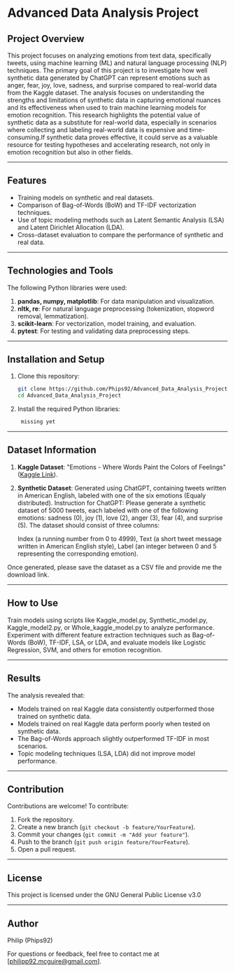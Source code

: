 
# Advanced Data Analysis Project

## Project Overview
This project focuses on analyzing emotions from text data, specifically tweets, using machine learning (ML) and natural language processing (NLP) techniques. The primary goal of this project is to investigate how well synthetic data generated by ChatGPT can represent emotions such as anger, fear, joy, love, sadness, and surprise compared to real-world data from the Kaggle dataset. The analysis focuses on understanding the strengths and limitations of synthetic data in capturing emotional nuances and its effectiveness when used to train machine learning models for emotion recognition.
This research highlights the potential value of synthetic data as a substitute for real-world data, especially in scenarios where collecting and labeling real-world data is expensive and time-consuming.If synthetic data proves effective, it could serve as a valuable resource for testing hypotheses and accelerating research, not only in emotion recognition but also in other fields.

---

## Features
- Training models on synthetic and real datasets.
- Comparison of Bag-of-Words (BoW) and TF-IDF vectorization techniques.
- Use of topic modeling methods such as Latent Semantic Analysis (LSA) and Latent Dirichlet Allocation (LDA).
- Cross-dataset evaluation to compare the performance of synthetic and real data.

---

## Technologies and Tools
The following Python libraries were used:
1. **pandas, numpy, matplotlib**: For data manipulation and visualization.
2. **nltk, re**: For natural language preprocessing (tokenization, stopword removal, lemmatization).
3. **scikit-learn**: For vectorization, model training, and evaluation.
4. **pytest**: For testing and validating data preprocessing steps.


---

## Installation and Setup
1. Clone this repository:
   ```bash
   git clone https://github.com/Phips92/Advanced_Data_Analysis_Project.git
   cd Advanced_Data_Analysis_Project
   ```
2. Install the required Python libraries:
   ```bash
    missing yet
   ```

---

## Dataset Information
1. **Kaggle Dataset**: "Emotions - Where Words Paint the Colors of Feelings" ([Kaggle Link](https://www.kaggle.com/datasets/nelgiriyewithana/emotions)).
2. **Synthetic Dataset**: Generated using ChatGPT, containing tweets written in American English, labeled with one of the six emotions (Equaly distributed).
Instruction for ChatGPT: Please generate a synthetic dataset of 5000 tweets, each labeled with one of the following emotions: sadness (0), joy (1), love (2), anger (3), fear (4), and surprise (5). The dataset should consist of three columns:

    Index (a running number from 0 to 4999),
    Text (a short tweet message written in American English style),
    Label (an integer between 0 and 5 representing the corresponding emotion).

Once generated, please save the dataset as a CSV file and provide me the download link.


---

## How to Use
Train models using scripts like Kaggle_model.py, Synthetic_model.py, Kaggle_model2.py, or Whole_kaggle_model.py to analyze performance. Experiment with different feature extraction techniques such as Bag-of-Words (BoW), TF-IDF, LSA, or LDA, and evaluate models like Logistic Regression, SVM, and others for emotion recognition.

---

## Results
The analysis revealed that:
- Models trained on real Kaggle data consistently outperformed those trained on synthetic data.
- Models trained on real Kaggle data perform poorly when tested on synthetic data.
- The Bag-of-Words approach slightly outperformed TF-IDF in most scenarios.
- Topic modeling techniques (LSA, LDA) did not improve model performance.

---

## Contribution
Contributions are welcome! To contribute:
1. Fork the repository.
2. Create a new branch (`git checkout -b feature/YourFeature`).
3. Commit your changes (`git commit -m "Add your feature"`).
4. Push to the branch (`git push origin feature/YourFeature`).
5. Open a pull request.

---

## License
This project is licensed under the GNU General Public License v3.0

---

## Author
Philip (Phips92)

For questions or feedback, feel free to contact me at [philipp92.mcguire@gmail.com].
